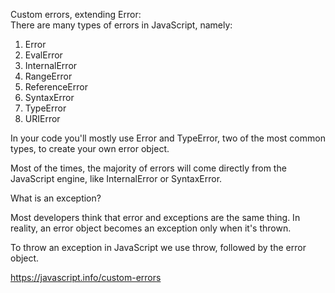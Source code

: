 Custom errors, extending Error:  
There are many types of errors in JavaScript, namely:

1) Error
2) EvalError
3) InternalError
4) RangeError
5) ReferenceError
6) SyntaxError
7) TypeError
8) URIError

In your code you'll mostly use Error and TypeError, two of the most common types, to create your own error object.

Most of the times, the majority of errors will come directly from the JavaScript engine, like InternalError or SyntaxError.

What is an exception?	

Most developers think that error and exceptions are the same thing. In reality, an error object becomes an exception only when it's thrown.

To throw an exception in JavaScript we use throw, followed by the error object.

https://javascript.info/custom-errors
 
